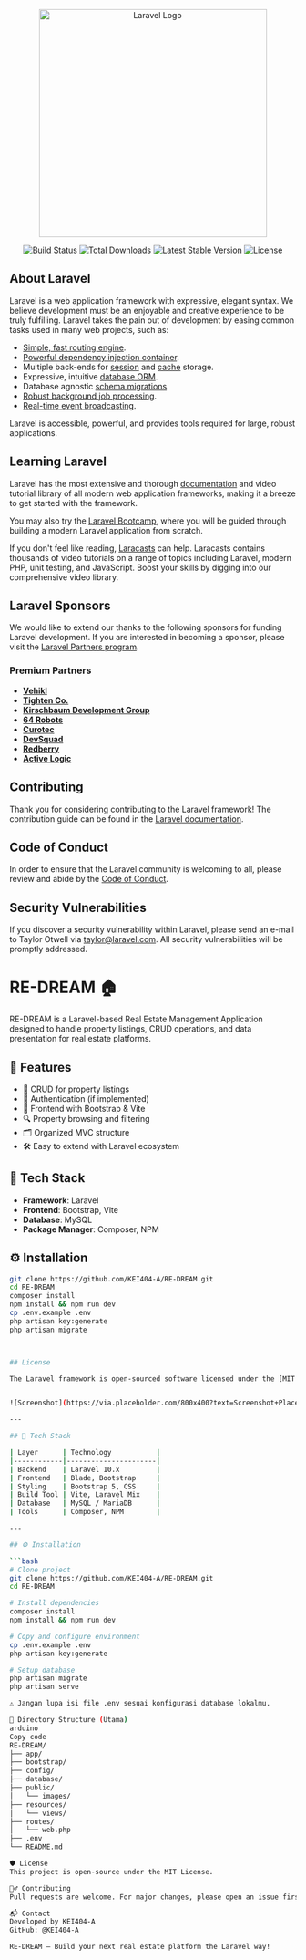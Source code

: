 <p align="center"><a href="https://laravel.com" target="_blank"><img src="https://raw.githubusercontent.com/laravel/art/master/logo-lockup/5%20SVG/2%20CMYK/1%20Full%20Color/laravel-logolockup-cmyk-red.svg" width="400" alt="Laravel Logo"></a></p>

<p align="center">
<a href="https://github.com/laravel/framework/actions"><img src="https://github.com/laravel/framework/workflows/tests/badge.svg" alt="Build Status"></a>
<a href="https://packagist.org/packages/laravel/framework"><img src="https://img.shields.io/packagist/dt/laravel/framework" alt="Total Downloads"></a>
<a href="https://packagist.org/packages/laravel/framework"><img src="https://img.shields.io/packagist/v/laravel/framework" alt="Latest Stable Version"></a>
<a href="https://packagist.org/packages/laravel/framework"><img src="https://img.shields.io/packagist/l/laravel/framework" alt="License"></a>
</p>

## About Laravel

Laravel is a web application framework with expressive, elegant syntax. We believe development must be an enjoyable and creative experience to be truly fulfilling. Laravel takes the pain out of development by easing common tasks used in many web projects, such as:

- [Simple, fast routing engine](https://laravel.com/docs/routing).
- [Powerful dependency injection container](https://laravel.com/docs/container).
- Multiple back-ends for [session](https://laravel.com/docs/session) and [cache](https://laravel.com/docs/cache) storage.
- Expressive, intuitive [database ORM](https://laravel.com/docs/eloquent).
- Database agnostic [schema migrations](https://laravel.com/docs/migrations).
- [Robust background job processing](https://laravel.com/docs/queues).
- [Real-time event broadcasting](https://laravel.com/docs/broadcasting).

Laravel is accessible, powerful, and provides tools required for large, robust applications.

## Learning Laravel

Laravel has the most extensive and thorough [documentation](https://laravel.com/docs) and video tutorial library of all modern web application frameworks, making it a breeze to get started with the framework.

You may also try the [Laravel Bootcamp](https://bootcamp.laravel.com), where you will be guided through building a modern Laravel application from scratch.

If you don't feel like reading, [Laracasts](https://laracasts.com) can help. Laracasts contains thousands of video tutorials on a range of topics including Laravel, modern PHP, unit testing, and JavaScript. Boost your skills by digging into our comprehensive video library.

## Laravel Sponsors

We would like to extend our thanks to the following sponsors for funding Laravel development. If you are interested in becoming a sponsor, please visit the [Laravel Partners program](https://partners.laravel.com).

### Premium Partners

- **[Vehikl](https://vehikl.com)**
- **[Tighten Co.](https://tighten.co)**
- **[Kirschbaum Development Group](https://kirschbaumdevelopment.com)**
- **[64 Robots](https://64robots.com)**
- **[Curotec](https://www.curotec.com/services/technologies/laravel)**
- **[DevSquad](https://devsquad.com/hire-laravel-developers)**
- **[Redberry](https://redberry.international/laravel-development)**
- **[Active Logic](https://activelogic.com)**

## Contributing

Thank you for considering contributing to the Laravel framework! The contribution guide can be found in the [Laravel documentation](https://laravel.com/docs/contributions).

## Code of Conduct

In order to ensure that the Laravel community is welcoming to all, please review and abide by the [Code of Conduct](https://laravel.com/docs/contributions#code-of-conduct).

## Security Vulnerabilities

If you discover a security vulnerability within Laravel, please send an e-mail to Taylor Otwell via [taylor@laravel.com](mailto:taylor@laravel.com). All security vulnerabilities will be promptly addressed.

# RE-DREAM 🏠

RE-DREAM is a Laravel-based Real Estate Management Application designed to handle property listings, CRUD operations, and data presentation for real estate platforms.

## 🚀 Features

- 🏢 CRUD for property listings
- 🔐 Authentication (if implemented)
- 🎨 Frontend with Bootstrap & Vite
- 🔍 Property browsing and filtering
- 🗂 Organized MVC structure
- 🛠 Easy to extend with Laravel ecosystem

## 🧰 Tech Stack

- **Framework**: Laravel
- **Frontend**: Bootstrap, Vite
- **Database**: MySQL
- **Package Manager**: Composer, NPM

## ⚙️ Installation

```bash
git clone https://github.com/KEI404-A/RE-DREAM.git
cd RE-DREAM
composer install
npm install && npm run dev
cp .env.example .env
php artisan key:generate
php artisan migrate



## License

The Laravel framework is open-sourced software licensed under the [MIT license](https://opensource.org/licenses/MIT).


![Screenshot](https://via.placeholder.com/800x400?text=Screenshot+Placeholder)

---

## 🧰 Tech Stack

| Layer      | Technology           |
|------------|----------------------|
| Backend    | Laravel 10.x         |
| Frontend   | Blade, Bootstrap     |
| Styling    | Bootstrap 5, CSS     |
| Build Tool | Vite, Laravel Mix    |
| Database   | MySQL / MariaDB      |
| Tools      | Composer, NPM        |

---

## ⚙️ Installation

```bash
# Clone project
git clone https://github.com/KEI404-A/RE-DREAM.git
cd RE-DREAM

# Install dependencies
composer install
npm install && npm run dev

# Copy and configure environment
cp .env.example .env
php artisan key:generate

# Setup database
php artisan migrate
php artisan serve

⚠️ Jangan lupa isi file .env sesuai konfigurasi database lokalmu.

📁 Directory Structure (Utama)
arduino
Copy code
RE-DREAM/
├── app/
├── bootstrap/
├── config/
├── database/
├── public/
│   └── images/
├── resources/
│   └── views/
├── routes/
│   └── web.php
├── .env
└── README.md

🛡️ License
This project is open-source under the MIT License.

🙋‍♂️ Contributing
Pull requests are welcome. For major changes, please open an issue first to discuss what you would like to change.

📬 Contact
Developed by KEI404-A
GitHub: @KEI404-A

RE-DREAM – Build your next real estate platform the Laravel way!
